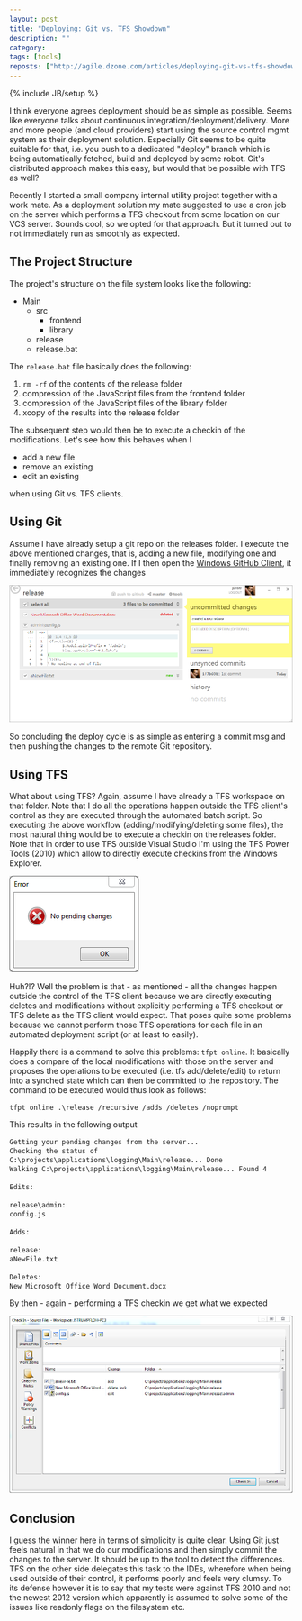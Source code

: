 ```yaml
---
layout: post
title: "Deploying: Git vs. TFS Showdown"
description: ""
category: 
tags: [tools]
reposts: ["http://agile.dzone.com/articles/deploying-git-vs-tfs-showdown"]
---
```

{% include JB/setup %}

I think everyone agrees deployment should be as simple as possible. Seems like everyone talks about continuous integration/deployment/delivery. More and more people (and cloud providers) start using the source control mgmt system as their deployment solution. Especially Git seems to be quite suitable for that, i.e. you push to a dedicated "deploy" branch which is being automatically fetched, build and deployed by some robot. Git's distributed approach makes this easy, but would that be possible with TFS as well?

Recently I started a small company internal utility project together with a work mate. As a deployment solution my mate suggested to use a cron job on the server which performs a TFS checkout from some location on our VCS server. Sounds cool, so we opted for that approach. But it turned out to not immediately run as smoothly as expected.

## The Project Structure
The project's structure on the file system looks like the following:

<ul>
    <li>
        Main
        <ul>
            <li>
                src
                <ul>
                    <li>frontend</li>
                    <li>library</li>
                </ul>
            </li>
            <li>release</li>
            <li>release.bat</li>
        </ul>
    </li>
</ul>

The `release.bat` file basically does the following:

1. `rm -rf` of the contents of the release folder
2. compression of the JavaScript files from the frontend folder
3. compression of the JavaScript files of the library folder
4. xcopy of the results into the release folder

The subsequent step would then be to execute a checkin of the modifications. Let's see how this behaves when I 

- add a new file
- remove an existing
- edit an existing

when using Git vs. TFS clients.

## Using Git
Assume I have already setup a git repo on the releases folder. I execute the above mentioned changes, that is, adding a new file, modifying one and finally removing an existing one. If I then open the [Windows GitHub Client](http://windows.github.com), it immediately recognizes the changes

![](/blog/assets/imgs/repo_deploy_git.png)

So concluding the deploy cycle is as simple as entering a commit msg and then pushing the changes to the remote Git repository.

## Using TFS
What about using TFS? Again, assume I have already a TFS workspace on that folder. Note that I do all the operations happen outside the TFS client's control as they are executed through the automated batch script. So executing the above workflow (adding/modifying/deleting some files), the most natural thing would be to execute a checkin on the releases folder. Note that in order to use TFS outside Visual Studio I'm using the TFS Power Tools (2010) which allow to directly execute checkins from the Windows Explorer.

![](/blog/assets/imgs/repo_deploy_tfsnochanges.png)

Huh?!? Well the problem is that - as mentioned - all the changes happen outside the control of the TFS client because we are directly executing deletes and modifications without explicitly performing a TFS checkout or TFS delete as the TFS client would expect. That poses quite some problems because we cannot perform those TFS operations for each file in an automated deployment script (or at least to easily).

Happily there is a command to solve this problems: `tfpt online`. It basically does a compare of the local modifications with those on the server and proposes the operations to be executed (i.e. tfs add/delete/edit) to return into a synched state which can then be committed to the repository. The command to be executed would thus look as follows:

    tfpt online .\release /recursive /adds /deletes /noprompt

This results in the following output

    Getting your pending changes from the server...
    Checking the status of C:\projects\applications\logging\Main\release... Done
    Walking C:\projects\applications\logging\Main\release... Found 4

    Edits:

    release\admin:
    config.js

    Adds:

    release:
    aNewFile.txt

    Deletes:
    New Microsoft Office Word Document.docx

By then - again - performing a TFS checkin we get what we expected

![](/blog/assets/imgs/repo_deploy_tfschanges.png)

## Conclusion
I guess the winner here in terms of simplicity is quite clear. Using Git just feels natural in that we do our modifications and then simply commit the changes to the server. It should be up to the tool to detect the differences. TFS on the other side delegates this task to the IDEs, wherefore when being used outside of their control, it performs poorly and feels very clumsy. To its defense however it is to say that my tests were against TFS 2010 and not the newest 2012 version which apparently is assumed to solve some of the issues like readonly flags on the filesystem etc.